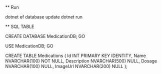 ** Run

dotnet ef database update
dotnet run


** SQL TABLE

CREATE DATABASE MedicationDB;
GO

USE MedicationDB;
GO

CREATE TABLE Medications (
    Id INT PRIMARY KEY IDENTITY,
    Name NVARCHAR(100) NOT NULL,
    Description NVARCHAR(500) NULL,
    Dosage NVARCHAR(100) NULL,
    ImageUrl NVARCHAR(200) NULL
);